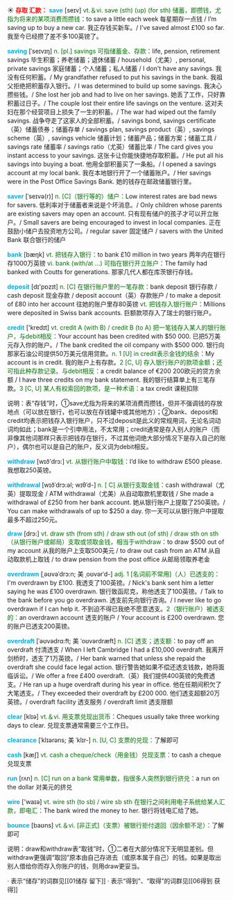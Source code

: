 ☀ <font color="red">**存取 汇款：**</font>
<font color="sky blue">**save**</font> [seɪv] 
<font color="rgb(227, 108, 9)">vt.＆vi. save (sth) (up) (for sth) 储蓄，即攒钱，尤指为将来的某项消费而攒钱：</font>to save a little each week 每星期存一点钱 / I’m saving up to buy a new car. 我正存钱买新车。/ I’ve saved almost £100 so far. 我至今已经攒了差不多100英镑了。
           
<font color="sky blue">**saving**</font> [ˈseɪvɪŋ]
<font color="rgb(227, 108, 9)">n. [pl.] savings 可指储蓄金、存款：</font>life, pension, retirement savings 毕生积蓄；养老储蓄；退休储蓄 / household（尤美）, personal, private savings 家庭储蓄；个人储蓄；私人储蓄 / I don't have any savings. 我没有任何积蓄。/ My grandfather refused to put his savings in the bank. 我祖父拒绝把积蓄存入银行。/ I was determined to build up some savings. 我决心攒些钱。/ She lost her job and had to live on her savings. 她丢了工作，只好靠积蓄过日子。/ The couple lost their entire life savings on the venture. 这对夫妇在那个经营项目上损失了一生的积蓄。/ The war had wiped out the family savings. 战争夺走了这家人的全部积蓄。/ savings bond, savings certificate（英）储蓄债券；储蓄存单 / savings plan, savings product（英）, savings scheme（英）, savings vehicle 储蓄计划；储蓄产品；储蓄方案；储蓄工具 / savings rate 储蓄率 / savings ratio（尤英）储蓄比率 / The card gives you instant access to your savings. 这张卡让你能快捷地存取积蓄。/ He put all his savings into buying a boat. 他用全部积蓄买了一条船。/ I opened a savings account at my local bank. 我在本地银行开了一个储蓄账户。/ Her savings were in the Post Office Savings Bank. 她的钱存在邮政储蓄银行里。
           
<font color="sky blue">**saver**</font> [ˈseɪvə(r)]
<font color="rgb(227, 108, 9)">n. [C]（银行等的）储户：</font>Low interest rates are bad news for savers. 低利率对于储蓄者来说是个坏消息。/ Only children whose parents are existing savers may open an account. 只有现有储户的孩子才可以开立账户。/ Small savers are being encouraged to invest in local companies. 正在鼓励小储户去投资地方公司。/ regular saver 固定储户 / savers with the United Bank 联合银行的储户

<font color="sky blue">**bank**</font> [bæŋk] 
<font color="rgb(227, 108, 9)">vt. 把钱存入银行：</font>to bank £10 million in two years 两年内在银行存1000万英镑 <font color="rgb(227, 108, 9)">vi. bank (with/at …) 可指在银行开立账户：</font>The family had banked with Coutts for generations. 那家几代人都在库茨银行存钱。

<font color="sky blue">**deposit**</font> [dɪ'pɒzɪt] 
<font color="rgb(227, 108, 9)">n. [C] 在银行账户里的一笔存款：</font>bank deposit 银行存款 / cash deposit 现金存款 / deposit account（英）存款账户 / to make a deposit of £80 into her account 往她的账户里存80英镑 <font color="rgb(227, 108, 9)">vt. 把钱存入银行账户：</font>Millions were deposited in Swiss bank accounts. 巨额款项存入了瑞士的银行账户。

<font color="sky blue">**credit**</font> ['kredɪt] 
<font color="rgb(227, 108, 9)">vt. credit A (with B) / credit B (to A) 把一笔钱存入某人的银行账户，与debit相反：</font>Your account has been credited with $50 000. 已把5万美元存入你的账户。/ The bank credited the oil company with $500 000. 银行向那家石油公司提供50万美元信用贷款。<font color="rgb(227, 108, 9)">n. 1 [U] in credit表示金钱的结余：</font>My account is in credit. 我的账户上有存款。<font color="rgb(227, 108, 9)">2 [C, U] 存入银行账户的款项金额；还可指此种存款记录。与debit相反：</font>a credit balance of €200 200欧元的贷方余额 / I have three credits on my bank statement. 我的银行结算单上有三笔存款。<font color="rgb(227, 108, 9)">3 [C, U] 某人有权索回的款项，是一种术语：</font>a tax credit 课税扣除

说明：表“存钱”时，①save尤指为将来的某项消费而攒钱，但并不强调钱的存放地点（可以放在银行，也可以放在存钱罐中或其他地方）；②bank、deposit和credit均表示把钱存入银行账户，只不过deposit是此义的常规用词，无论名词动词均如此；bank是一个引申用法，不太常用；credit通常是存入别人的账户（而非像其他词那样只表示把钱存在银行，不过其他词绝大部分情况下是存入自己的账户），偶尔也可以是自己的账户，反义词为debit相反。

<font color="sky blue">**withdraw**</font> [wɪð'drɔ:] 
<font color="rgb(227, 108, 9)">vt. 从银行账户中取钱：</font>I’d like to withdraw £500 please. 我想取250英镑。
           
<font color="sky blue">**withdrawal**</font> [wɪðˈdrɔ:əl; wɪθˈd-] 
<font color="rgb(227, 108, 9)">n. [ C] 从银行支取金钱：</font>cash withdrawal（尤英）提取现金 / ATM withdrawal（尤美）从自动取款机里取钱 / She made a withdrawal of £250 from her bank account. 她从银行账户上提取了250英镑。/ You can make withdrawals of up to $250 a day. 你一天可以从银行账户中提取最多不超过250元。
 
<font color="sky blue">**draw**</font> [drɔ:] 
<font color="rgb(227, 108, 9)">vt. draw sth (from sth) / draw sth out (of sth) / draw sth on sth（从银行账户或邮局）支取或领取金钱，相当于withdraw：</font>to draw $500 out of my account 从我的账户上支取500美元 / to draw out cash from an ATM 从自动取款机上取钱 / to draw pension from the post office 从邮局领取养老金
           
<font color="sky blue">**overdrawn**</font> [ˌəʊvəˈdrɔ:n; 美 ˌoʊvərˈd-]
<font color="rgb(227, 108, 9)">adj. 1 [名词前不常用]（人）已透支的：</font>I'm overdrawn by £100. 我透支了100英镑。/ Nick's bank sent him a letter saying he was £100 overdrawn. 银行致函尼克，称他透支了100英镑。/ Talk to the bank before you go overdrawn. 透支前先向银行咨询。/ I never like to go overdrawn if I can help it. 不到迫不得已我绝不愿意透支。<font color="rgb(227, 108, 9)">2（银行账户）被透支的：</font>an overdrawn account 透支的账户 / Your account is £200 overdrawn. 您的账户已透支200英镑。

<font color="sky blue">**overdraft**</font> [ˈəʊvədrɑ:ft; 美 ˈoʊvərdræft]
<font color="rgb(227, 108, 9)">n. [C] 透支；透支额：</font>to pay off an overdraft 付清透支 / When I left Cambridge I had a £10,000 overdraft. 我离开剑桥时，透支了1万英镑。/ Her bank warned that unless she repaid the overdraft she could face legal action. 银行警告她如果不偿还透支钱款，她将面临诉讼。/ We offer a free £400 overdraft.（英）我们提供400英镑的免费透支。/ He ran up a huge overdraft during his year in office. 他在任期间积欠了大笔透支。/ They exceeded their overdraft by £200 000. 他们透支超额20万英镑。/ overdraft facility 透支服务 / overdraft limit 透支限额

<font color="sky blue">**clear**</font> [klɪə] 
<font color="rgb(227, 108, 9)">vt.＆vi. 用支票兑现出货币：</font>Cheques usually take three working days to clear. 兑现支票通常需要三个工作日。
           
<font color="sky blue">**clearance**</font> [ˈklɪərəns; 美 ˈklɪr-]
<font color="rgb(227, 108, 9)">n. [U, C] 支票的兑现：</font>了解即可

<font color="sky blue">**cash**</font> [kæʃ] 
<font color="rgb(227, 108, 9)">vt. cash a cheque/check（用金钱）兑现支票：</font>to cash a cheque 兑现支票

<font color="sky blue">**run**</font> [rʌn] 
<font color="rgb(227, 108, 9)">n. [C] run on a bank 常用单数，指很多人突然到银行挤兑：</font>a run on the dollar 对美元的挤兑

<font color="sky blue">**wire**</font> ['waɪə] 
<font color="rgb(227, 108, 9)">vt. wire sth (to sb) / wire sb sth 在银行之间利用电子系统给某人汇款，即电汇：</font>The bank wired the money to her. 银行将钱电汇给了她。

<font color="sky blue">**bounce**</font> [baʊns] 
<font color="rgb(227, 108, 9)">vt.＆vi. [非正式]（支票）被银行拒付退回（因余额不足）：</font>了解即可

说明：draw和withdraw表“取钱”时，①二者在大部分情况下无明显差别。但withdraw更强调“取回”原本由自己存进去（或原本属于自己）的钱。如果是取出别人借给你而存入你账户的钱，则用draw更妥当。

· 表示“储存”的词群见[[01储存 留下]]
· 表示“得到”、“取得”的词群见[[06得到 获得]]
